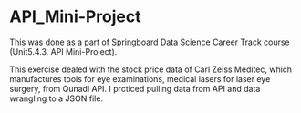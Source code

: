 # API_Mini-Project
This was done as a part of Springboard Data Science Career Track course (Unit5.4.3. API Mini-Project).

This exercise dealed with the stock price data of Carl Zeiss Meditec, which manufactures tools for eye examinations, medical lasers for laser eye surgery, from Qunadl API. I prcticed pulling data from API and data wrangling to a JSON file.
